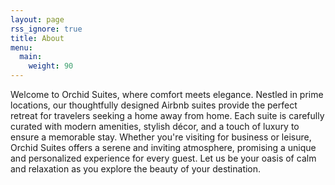 ```yaml
---
layout: page
rss_ignore: true
title: About
menu:
  main:
    weight: 90
---
```


Welcome to Orchid Suites, where comfort meets elegance. Nestled in prime locations, our thoughtfully designed Airbnb suites provide the perfect retreat for travelers seeking a home away from home. Each suite is carefully curated with modern amenities, stylish décor, and a touch of luxury to ensure a memorable stay. Whether you're visiting for business or leisure, Orchid Suites offers a serene and inviting atmosphere, promising a unique and personalized experience for every guest. Let us be your oasis of calm and relaxation as you explore the beauty of your destination.

